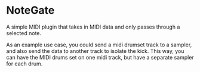 # NoteGate
A simple MIDI plugin that takes in MIDI data and only passes through a selected note. 

As an example use case, you could send a midi drumset track to a sampler, and also send the data to another track to isolate the kick. This way, you can have the MIDI drums set on one midi track, but have a separate sampler for each drum. 
